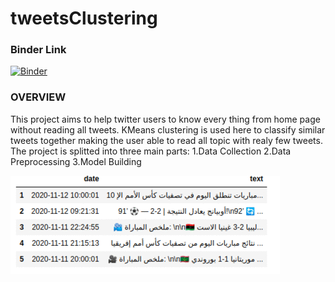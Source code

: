 # tweetsClustering

### Binder Link
[![Binder](https://mybinder.org/badge_logo.svg)](https://mybinder.org/v2/gh/abdellatifThabet/tweetsClustering/main)


### OVERVIEW

This project aims to help twitter users to know every thing from home page without reading all tweets.
KMeans clustering is used here to classify similar tweets together making the user able to read all topic with realy few tweets.
The project is splitted into three main parts:
1.Data Collection
2.Data Preprocessing
3.Model Building

![alt-text](https://github.com/abdellatifThabet/tweetsClustering/blob/main/ezgif.com-gif-maker.gif)
